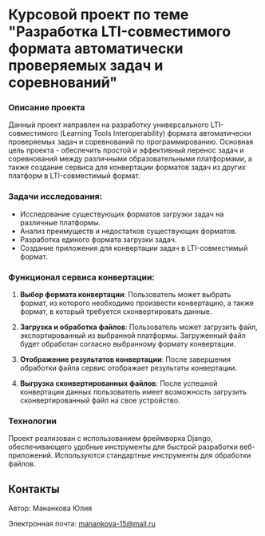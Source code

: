 # Курсовой проект по теме "Разработка LTI-совместимого формата автоматически проверяемых задач и соревнований"

### Описание проекта

Данный проект направлен на разработку универсального LTI-совместимого (Learning Tools Interoperability) формата автоматически проверяемых задач и соревнований по программированию. Основная цель проекта - обеспечить простой и эффективный перенос задач и соревнований между различными образовательными платформами, а также создание сервиса для конвертации форматов задач из других платформ в LTI-совместимый формат.


### Задачи исследования:
   - Исследование существующих форматов загрузки задач на различные платформы.
   - Анализ преимуществ и недостатков существующих форматов.
   - Разработка единого формата загрузки задач.
   - Создание приложения для конвертации задач в LTI-совместимый формат.


### Функционал сервиса конвертации:

1. **Выбор формата конвертации**: Пользователь может выбрать формат, из которого необходимо произвести конвертацию, а также формат, в который требуется сконвертировать данные.

2. **Загрузка и обработка файлов**: Пользователь может загрузить файл, экспортированный из выбранной платформы. Загруженный файл будет обработан согласно выбранному формату конвертации.

3. **Отображение результатов конвертации**: После завершения обработки файла сервис отображает результаты конвертации.

4. **Выгрузка сконвертированных файлов**: После успешной конвертации данных пользователь имеет возможность загрузить сконвертированный файл на свое устройство.

### Технологии

Проект реализован с использованием фреймворка Django, обеспечивающего удобные инструменты для быстрой разработки веб-приложений. Используются стандартные инструменты для обработки файлов.


## Контакты

Автор: Мананкова Юлия

Электронная почта: manankova-15@mail.ru
